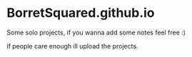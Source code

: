 # BorretSquared.github.io

Some solo projects, if you wanna add some notes feel free :)


if people care enough ill upload the projects.
